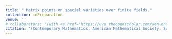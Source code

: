 ```yaml
---
title: " Matrix points on special varieties over finite fields."
collection: inPreparation
venue: ''
# collaborators: '(with <a href="https://uva.theopenscholar.com/ken-ono/" target=_blank>Ken Ono</a> and <a href="https://yifeng-huang-math.github.io/" target=_blank>Yifeng Huang</a>)'
citation: '(Contemporary Mathematics, American Mathematical Society. Submitted.)'
---
```

